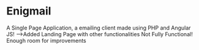 # Enigmail

A Single Page Application, a emailing client made using PHP and Angular JS!
-->Added Landing Page with other functionalities
Not Fully Functional!
Enough room for improvements
